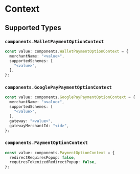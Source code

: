 # Context


## Supported Types

### `components.WalletPaymentOptionContext`

```typescript
const value: components.WalletPaymentOptionContext = {
  merchantName: "<value>",
  supportedSchemes: [
    "<value>",
  ],
};
```

### `components.GooglePayPaymentOptionContext`

```typescript
const value: components.GooglePayPaymentOptionContext = {
  merchantName: "<value>",
  supportedSchemes: [
    "<value>",
  ],
  gateway: "<value>",
  gatewayMerchantId: "<id>",
};
```

### `components.PaymentOptionContext`

```typescript
const value: components.PaymentOptionContext = {
  redirectRequiresPopup: false,
  requiresTokenizedRedirectPopup: false,
};
```


